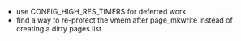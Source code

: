 * use CONFIG_HIGH_RES_TIMERS for deferred work
* find a way to re-protect the vmem after page_mkwrite instead of creating a dirty pages list

